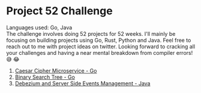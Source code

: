 #   Project 52 Challenge
Languages used: Go, Java<br>
The challenge involves doing 52 projects for 52 weeks. I'll mainly be focusing on building projects using Go, Rust, Python and Java.
Feel free to reach out to me with project ideas on twitter. Looking forward to cracking all your challenges and having a near mental breakdown 
from compiler errors!😅 😂
1. [Caesar Cipher Microservice - Go](https://github.com/Zeddling/caesar_cipher_microservice)
2. [Binary Search Tree - Go](https://github.com/Zeddling/binary_search_tree)
3. [Debezium and Server Side Events Management - Java](https://github.com/Zeddling/debezium_listener)
